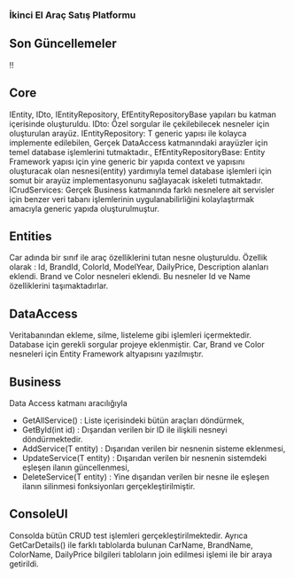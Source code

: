 
### İkinci El Araç Satış Platformu

## Son Güncellemeler
!! 

## Core
IEntity, IDto, IEntityRepository, EfEntityRepositoryBase yapıları bu katman içerisinde oluşturuldu.
IDto: Özel sorgular ile çekilebilecek nesneler için oluşturulan arayüz.
IEntityRepository: T generic yapısı ile kolayca implemente edilebilen, Gerçek DataAccess katmanındaki arayüzler için temel database işlemlerini tutmaktadır.,
EfEntityRepositoryBase: Entity Framework yapısı için yine generic bir yapıda context ve yapısını oluşturacak olan nesnesi(entity) yardımıyla temel database işlemleri için somut bir arayüz implementasyonunu sağlayacak iskeleti tutmaktadır.
ICrudServices: Gerçek Business katmanında farklı nesnelere ait servisler için benzer veri tabanı işlemlerinin uygulanabilirliğini kolaylaştırmak amacıyla generic yapıda oluşturulmuştur.

## Entities 
Car adında bir sınıf ile araç özelliklerini tutan nesne oluşturuldu.
Özellik olarak : Id, BrandId, ColorId, ModelYear, DailyPrice, Description alanları eklendi.
Brand ve Color nesneleri eklendi. Bu nesneler Id ve Name özelliklerini taşımaktadırlar.

## DataAccess 
Veritabanından ekleme, silme, listeleme gibi işlemleri içermektedir.
Database için gerekli sorgular projeye eklenmiştir.
Car, Brand ve Color nesneleri için Entity Framework altyapısını yazılmıştır.

## Business 
Data Access katmanı aracılığıyla 
- GetAllService()          : Liste içerisindeki bütün araçları döndürmek,
- GetById(int id)          : Dışarıdan verilen bir ID ile ilişkili nesneyi döndürmektedir.
- AddService(T entity)     : Dışarıdan verilen bir nesnenin sisteme eklenmesi,
- UpdateService(T entity)  : Dışarıdan verilen bir nesnenin sistemdeki eşleşen ilanın güncellenmesi, 
- DeleteService(T entity)  : Yine dışarıdan verilen bir nesne ile eşleşen ilanın silinmesi fonksiyonları gerçekleştirilmiştir.

## ConsoleUI
Consolda bütün CRUD test işlemleri gerçekleştirilmektedir.
Ayrıca GetCarDetails() ile farklı tablolarda bulunan CarName, BrandName, ColorName, DailyPrice bilgileri tabloların join edilmesi işlemi ile bir araya getirildi.
